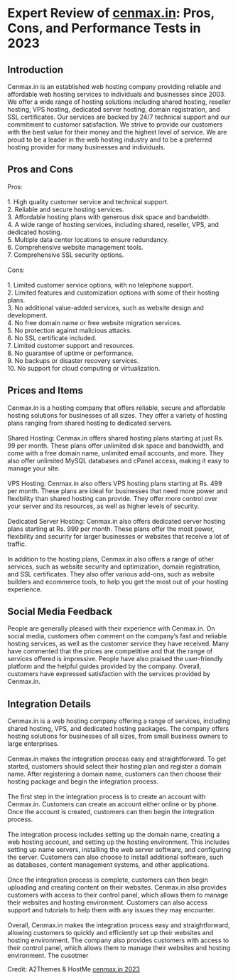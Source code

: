 <h1>Expert Review of <a href="https://a2themes.com/cenmaxin-reviews">cenmax.in</a>: Pros, Cons, and Performance Tests in 2023</h1>
<h2>Introduction</h2>
Cenmax.in is an established web hosting company providing reliable and affordable web hosting services to individuals and businesses since 2003. We offer a wide range of hosting solutions including shared hosting, reseller hosting, VPS hosting, dedicated server hosting, domain registration, and SSL certificates. Our services are backed by 24/7 technical support and our commitment to customer satisfaction. We strive to provide our customers with the best value for their money and the highest level of service. We are proud to be a leader in the web hosting industry and to be a preferred hosting provider for many businesses and individuals.
<h2>Pros and Cons</h2>
Pros:<br><br>1. High quality customer service and technical support.<br>2. Reliable and secure hosting services.<br>3. Affordable hosting plans with generous disk space and bandwidth.<br>4. A wide range of hosting services, including shared, reseller, VPS, and dedicated hosting.<br>5. Multiple data center locations to ensure redundancy.<br>6. Comprehensive website management tools.<br>7. Comprehensive SSL security options.<br><br>Cons:<br><br>1. Limited customer service options, with no telephone support.<br>2. Limited features and customization options with some of their hosting plans.<br>3. No additional value-added services, such as website design and development.<br>4. No free domain name or free website migration services.<br>5. No protection against malicious attacks.<br>6. No SSL certificate included.<br>7. Limited customer support and resources.<br>8. No guarantee of uptime or performance.<br>9. No backups or disaster recovery services.<br>10. No support for cloud computing or virtualization.
<h2>Prices and Items</h2>
Cenmax.in is a hosting company that offers reliable, secure and affordable hosting solutions for businesses of all sizes. They offer a variety of hosting plans ranging from shared hosting to dedicated servers.<br><br>Shared Hosting: Cenmax.in offers shared hosting plans starting at just Rs. 99 per month. These plans offer unlimited disk space and bandwidth, and come with a free domain name, unlimited email accounts, and more. They also offer unlimited MySQL databases and cPanel access, making it easy to manage your site.<br><br>VPS Hosting: Cenmax.in also offers VPS hosting plans starting at Rs. 499 per month. These plans are ideal for businesses that need more power and flexibility than shared hosting can provide. They offer more control over your server and its resources, as well as higher levels of security.<br><br>Dedicated Server Hosting: Cenmax.in also offers dedicated server hosting plans starting at Rs. 999 per month. These plans offer the most power, flexibility and security for larger businesses or websites that receive a lot of traffic.<br><br>In addition to the hosting plans, Cenmax.in also offers a range of other services, such as website security and optimization, domain registration, and SSL certificates. They also offer various add-ons, such as website builders and ecommerce tools, to help you get the most out of your hosting experience.
<h2>Social Media Feedback</h2>
People are generally pleased with their experience with Cenmax.in. On social media, customers often comment on the company’s fast and reliable hosting services, as well as the customer service they have received. Many have commented that the prices are competitive and that the range of services offered is impressive. People have also praised the user-friendly platform and the helpful guides provided by the company. Overall, customers have expressed satisfaction with the services provided by Cenmax.in.
<h2>Integration Details</h2>
Cenmax.in is a web hosting company offering a range of services, including shared hosting, VPS, and dedicated hosting packages. The company offers hosting solutions for businesses of all sizes, from small business owners to large enterprises.<br><br>Cenmax.in makes the integration process easy and straightforward. To get started, customers should select their hosting plan and register a domain name. After registering a domain name, customers can then choose their hosting package and begin the integration process.<br><br>The first step in the integration process is to create an account with Cenmax.in. Customers can create an account either online or by phone. Once the account is created, customers can then begin the integration process.<br><br>The integration process includes setting up the domain name, creating a web hosting account, and setting up the hosting environment. This includes setting up name servers, installing the web server software, and configuring the server. Customers can also choose to install additional software, such as databases, content management systems, and other applications.<br><br>Once the integration process is complete, customers can then begin uploading and creating content on their websites. Cenmax.in also provides customers with access to their control panel, which allows them to manage their websites and hosting environment. Customers can also access support and tutorials to help them with any issues they may encounter.<br><br>Overall, Cenmax.in makes the integration process easy and straightforward, allowing customers to quickly and efficiently set up their websites and hosting environment. The company also provides customers with access to their control panel, which allows them to manage their websites and hosting environment. The cusotmer
<p>Credit: A2Themes & HostMe <a href="https://a2themes.com/cenmaxin-reviews">cenmax.in 2023</a></p>